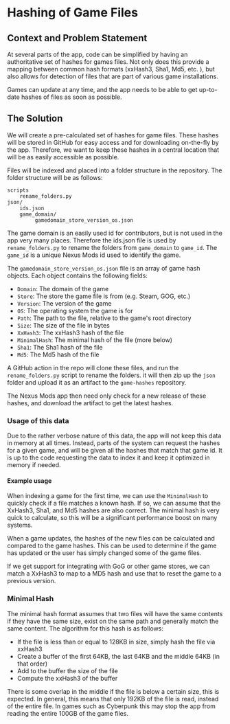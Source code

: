 # Hashing of Game Files

## Context and Problem Statement

At several parts of the app, code can be simplified by having an authoritative set of hashes for games files. Not only does
this provide a mapping between common hash formats (xxHash3, Sha1, Md5, etc. ), but also allows for detection of files that
are part of various game installations. 

Games can update at any time, and the app needs to be able to get up-to-date hashes of files as soon as possible. 

## The Solution

We will create a pre-calculated set of hashes for game files. These hashes will be stored in GitHub for easy 
access and for downloading on-the-fly by the app. Therefore, we want to keep these hashes in a central location
that will be as easily accessible as possible.

Files will be indexed and placed into a folder structure in the repository. The folder structure will be as follows:

```
scripts
    rename_folders.py
json/
    ids.json
    game_domain/
         gamedomain_store_version_os.json
```
        

The game domain is an easily used id for contributors, but is not used in the app very many places. Therefore the ids.json file is used 
by `rename_folders.py` to rename the folders from `game_domain` to `game_id`. The `game_id` is a unique Nexus Mods id used to identify
the game. 

The `gamedomain_store_version_os.json` file is an array of game hash objects. Each object contains the following fields:

- `Domain`: The domain of the game
- `Store`: The store the game file is from (e.g. Steam, GOG, etc.)
- `Version`: The version of the game
- `OS`: The operating system the game is for
- `Path`: The path to the file, relative to the game's root directory
- `Size`: The size of the file in bytes
- `XxHash3`: The xxHash3 hash of the file
- `MinimalHash`: The minimal hash of the file (more below)
- `Sha1`: The Sha1 hash of the file
- `Md5`: The Md5 hash of the file

A GitHub action in the repo will clone these files, and run the `rename_folders.py` script to rename the folders.
it will then zip up the `json` folder and upload it as an artifact to the `game-hashes` repository.

The Nexus Mods app then need only check for a new release of these hashes, and download the artifact to get the latest hashes.

### Usage of this data
Due to the rather verbose nature of this data, the app will not keep this data in memory at all times. Instead,
parts of the system can request the hashes for a given game, and will be given all the hashes that match that game id.
It is up to the code requesting the data to index it and keep it optimized in memory if needed. 

#### Example usage
When indexing a game for the first time, we can use the `MinimalHash` to quickly check if a file matches a known hash. If so, 
we can assume that the XxHash3, Sha1, and Md5 hashes are also correct. The minimal hash is very quick to calculate, so this 
will be a significant performance boost on many systems.

When a game updates, the hashes of the new files can be calculated and compared to the game hashes. This can be used to
determine if the game has updated or the user has simply changed some of the game files.

If we get support for integrating with GoG or other game stores, we can match a XxHash3 to map to a MD5 hash and use that
to reset the game to a previous version. 

### Minimal Hash
The minimal hash format assumes that two files will have the same contents if they have the same size, exist on the same path
and generally match the same content. The algorithm for this hash is as follows:

- If the file is less than or equal to 128KB in size, simply hash the file via xxHash3
- Create a buffer of the first 64KB, the last 64KB and the middle 64KB (in that order)
- Add to the buffer the size of the file
- Compute the xxHash3 of the buffer

There is some overlap in the middle if the file is below a certain size, this is expected. In general, 
this means that only 192KB of the file is read, instead of the entire file. In games such as Cyberpunk this may
stop the app from reading the entire 100GB of the game files.
